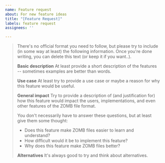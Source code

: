 ```yaml
---
name: Feature request
about: For new feature ideas
title: "[Feature Request]"
labels: feature request
assignees: ''

---
```


> There's no official format you need to follow, but please try to include (in some way at least) the following information. Once you're done writing, you can delete this text (or keep it if you want..).
>
> **Basic description**
> At least provide a short description of the features -- sometimes examples are better than words.
>
> **Use case**
> At least try to provide a use case or maybe a reason for why this feature would be useful.
>
> **General impact**
> Try to provide a description of (and justification for) how this feature would impact the users, implementations, and even other features of the ZOMB file format.
> 
> You don't necessarily have to answer these questions, but at least give them some thought:
> - Does this feature make ZOMB files easier to learn and understand?
> - How difficult would it be to implement this feature?
> - Why does this feature make ZOMB files better?
>
> **Alternatives**
> It's always good to try and think about alternatives.
